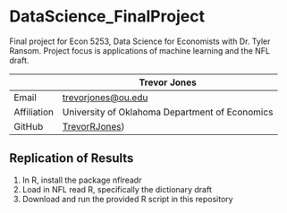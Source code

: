 # DataScience_FinalProject
Final project for Econ 5253, Data Science for Economists with Dr. Tyler Ransom. Project focus is applications of machine learning and the NFL draft.

|  | Trevor Jones |
|--------------|--------------------------------------------------------------|
| Email | [trevorjones@ou.edu](mailto:trevorjones@ou.edu) |
| Affiliation | University of Oklahoma Department of Economics|
| GitHub | [TrevorRJones]([https://github.com/TrevorRJones])) |

## Replication of Results ##
1. In R, install the package nflreadr
2. Load in NFL read R, specifically the dictionary draft
3. Download and run the provided R script in this repository
